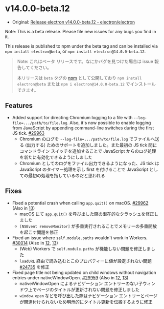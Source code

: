 # v14.0.0-beta.12

- Original: [Release electron v14.0.0-beta.12 - electron/electron](https://github.com/electron/electron/releases/tag/v14.0.0-beta.12)

Note: This is a beta release. Please file new issues for any bugs you find in it.

This release is published to npm under the beta tag and can be installed via `npm install electron@beta`, or `npm install electron@14.0.0-beta.12`.

> Note: これはベータ リリースです。なにかバグを見つけた場合は issue 報告してください。
>
> 本リリースは `beta` タグの [npm](https://www.npmjs.com/package/electron) として公開しており `npm install electron@beta` または `npm i electron@14.0.0-beta.12` でインストールできます。

## Features

- Added support for directing Chromium logging to a file with `--log-file=.../path/to/file.log`. Also, it's now possible to enable logging from JavaScript by appending command-line switches during the first JS tick. [#29963](https://github.com/electron/electron/pull/29963)
  - Chromium のログを `--log-file=.../path/to/file.log` でファイルへ送る (出力する) ためのサポートを追加しました。また最初の JS tick 間にコマンドライン スイッチを追加することで JavaScript からのログ処理を新たに有効化できるようにしました
  - Chromium としてのログをファイル出力できるようになった、JS tick は JavaScript のタイマー処理を示し first を付けることで JavaScript としての最初の処理を指しているのだと思われる

## Fixes

- Fixed a potential crash when calling `app.quit()` on macOS. [#29962](https://github.com/electron/electron/pull/29962) (Also in [13](https://github.com/electron/electron/pull/29961))
  - macOS にて `app.quit()` を呼び出した際の潜在的なクラッシュを修正しました
  - `[NSEvent removeMonitor]` が多重実行されることでメモリーの多重開放を起こす問題を修正
- Fixed an issue where `self.module.paths` wouldn't work in Workers. [#30014](https://github.com/electron/electron/pull/30014) (Also in [12](https://github.com/electron/electron/pull/30012), [13](https://github.com/electron/electron/pull/30013))
  - (Web) Workers で `self.module.paths` が機能しない問題を修正しました
  - `loadURL` 経由で読み込むとこのプロパティーに値が設定されない問題 [#24735](https://github.com/electron/electron/issues/24735) を修正
- Fixed page title not being updated on child windows without navigation entries under nativeWindowOpen. [#29959](https://github.com/electron/electron/pull/29959) (Also in [12](https://github.com/electron/electron/pull/29960), [13](https://github.com/electron/electron/pull/29958))
  - nativeWindowOpen によるナビゲーション エントリーのない子ウィンドウ上でページのタイトルが更新されない問題を修正しました
  - `window.open` などを呼び出した際はナビゲーション エントリーとページが関連付けられないため明示的にタイトル更新を伝搬するように修正
